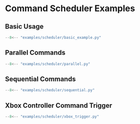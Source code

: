 # Command Scheduler Examples

## Basic Usage

```python title="examples/scheduler/basic_example.py" linenums="1"
--8<-- "examples/scheduler/basic_example.py"
```

## Parallel Commands

```python title="examples/scheduler/parallel.py" linenums="1"
--8<-- "examples/scheduler/parallel.py"
```

## Sequential Commands

```python title="examples/scheduler/sequential.py" linenums="1"
--8<-- "examples/scheduler/sequential.py"
```

## Xbox Controller Command Trigger

```python title="examples/scheduler/xbox_trigger.py" linenums="1"
--8<-- "examples/scheduler/xbox_trigger.py"
```
